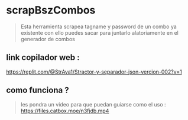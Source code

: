 # scrapBszCombos
> Esta herramienta scrapea tagname y password de un combo ya existente con ello puedes sacar para juntarlo alatoriamente en el generador de combos 
## link copilador web :
https://replit.com/@StrAva1/Stractor-y-separador-json-vercion-002?v=1
## como funciona ?
> les pondra un video para que puedan guiarse como el uso : 
https://files.catbox.moe/n3fjdb.mp4
